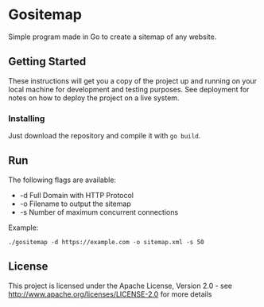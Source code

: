 # Gositemap

Simple program made in Go to create a sitemap of any website.

## Getting Started

These instructions will get you a copy of the project up and running on your local machine for development and testing purposes. See deployment for notes on how to deploy the project on a live system.

### Installing

Just download the repository and compile it with `go build`.  

## Run 

The following flags are available:

- -d    Full Domain with HTTP Protocol
- -o    Filename to output the sitemap
- -s    Number of maximum concurrent connections

Example:

```
./gositemap -d https://example.com -o sitemap.xml -s 50
```

## License

This project is licensed under the Apache License, Version 2.0 - see http://www.apache.org/licenses/LICENSE-2.0 for more details
